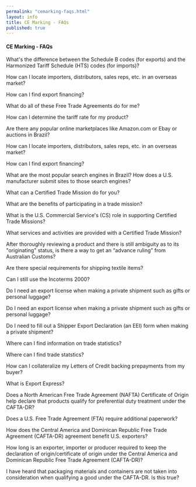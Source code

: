 ```yaml
---
permalink: "cemarking-faqs.html"
layout: info
title: CE Marking - FAQs
published: true
---
```


<h4>CE Marking - FAQs</h4>


What's the difference between the Schedule B codes (for exports) and the Harmonized Tariff Schedule (HTS) codes (for imports)?

How can I locate importers, distributors, sales reps, etc. in an overseas market?

How can I find export financing?

What do all of these Free Trade Agreements do for me?

How can I determine the tariff rate for my product?

Are there any popular online marketplaces like Amazon.com or Ebay or auctions in Brazil?

How can I locate importers, distributors, sales reps, etc. in an overseas market?

How can I find export financing?

What are the most popular search engines in Brazil? How does a U.S. manufacturer submit sites to those search engines?

What can a Certified Trade Mission do for you?

What are the benefits of participating in a trade mission?

What is the U.S. Commercial Service's (CS) role in supporting Certified Trade Missions?

What services and activities are provided with a Certified Trade Mission?

After thoroughly reviewing a product and there is still ambiguity as to its "originating" status, is there a way to get an “advance ruling” from Australian Customs?

Are there special requirements for shipping textile items?

Can I still use the Incoterms 2000?

Do I need an export license when making a private shipment such as gifts or personal luggage?

Do I need an export license when making a private shipment such as gifts or personal luggage?

Do I need to fill out a Shipper Export Declaration (an EEI) form when making a private shipment?

Where can I find information on trade statistics?

Where can I find trade statstics?

How can I collateralize my Letters of Credit backing prepayments from my buyer?

What is Export Express?

Does a North American Free Trade Agreement (NAFTA) Certificate of Origin help declare that products qualify for preferential duty treatment under the CAFTA-DR?

Does a U.S. Free Trade Agreement (FTA) require additional paperwork?

How does the Central America and Dominican Republic Free Trade Agreement (CAFTA-DR) agreement benefit U.S. exporters?

How long is an exporter, importer or producer required to keep the declaration of origin/certificate of origin under the Central America and Dominican Republic Free Trade Agreement (CAFTA-DR)?

I have heard that packaging materials and containers are not taken into consideration when qualifying a good under the CAFTA-DR. Is this true?




